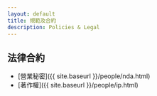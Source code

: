 ```yaml
---
layout: default
title: 規範及合約
description: Policies & Legal
---
```


## 法律合約

* [營業秘密]({{ site.baseurl }}/people/nda.html)
* [著作權]({{ site.baseurl }}/people/ip.html)